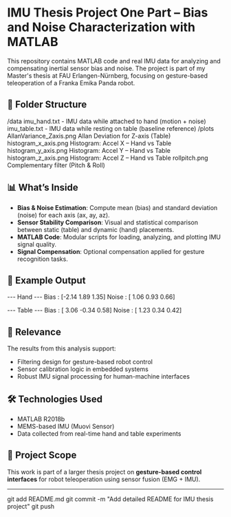 # IMU Thesis Project One Part – Bias and Noise Characterization with MATLAB

This repository contains MATLAB code and real IMU data for analyzing and compensating inertial sensor bias and noise. The project is part of my Master's thesis at FAU Erlangen-Nürnberg, focusing on gesture-based teleoperation of a Franka Emika Panda robot.

## 📁 Folder Structure
/data
imu_hand.txt - IMU data while attached to hand (motion + noise)
imu_table.txt - IMU data while resting on table (baseline reference)
/plots
AllanVariance_Zaxis.png	Allan Deviation for Z-axis (Table)
histogram_x_axis.png	Histogram: Accel X – Hand vs Table
histogram_y_axis.png	Histogram: Accel Y – Hand vs Table
histogram_z_axis.png	Histogram: Accel Z – Hand vs Table
rollpitch.png	Complementary filter (Pitch & Roll)
## 📊 What’s Inside
- **Bias & Noise Estimation**: Compute mean (bias) and standard deviation (noise) for each axis (ax, ay, az).
- **Sensor Stability Comparison**: Visual and statistical comparison between static (table) and dynamic (hand) placements.
- **MATLAB Code**: Modular scripts for loading, analyzing, and plotting IMU signal quality.
- **Signal Compensation**: Optional compensation applied for gesture recognition tasks.

## 🔬 Example Output
--- Hand ---
Bias : [-2.14 1.89 1.35]
Noise : [ 1.06 0.93 0.66]

--- Table ---
Bias : [ 3.06 -0.34 0.58]
Noise : [ 1.23 0.34 0.42]

## 📌 Relevance
The results from this analysis support:
- Filtering design for gesture-based robot control
- Sensor calibration logic in embedded systems
- Robust IMU signal processing for human-machine interfaces

## 🛠 Technologies Used
- MATLAB R2018b
- MEMS-based IMU (Muovi Sensor)
- Data collected from real-time hand and table experiments

## 🔗 Project Scope
This work is part of a larger thesis project on **gesture-based control interfaces** for robot teleoperation using sensor fusion (EMG + IMU).

---
git add README.md
git commit -m "Add detailed README for IMU thesis project"
git push
